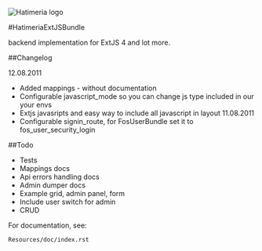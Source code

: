 ![Hatimeria logo](http://hatimeria.pl/assets/img/hatimeria_v_220.png)

#HatimeriaExtJSBundle

backend implementation for ExtJS 4 and lot more.

##Changelog

12.08.2011
* Added mappings - without documentation
* Configurable javascript_mode so you can change js type included in our your envs
* Extjs javasripts and easy way to include all javascript in layout
11.08.2011
* Configurable signin_route, for FosUserBundle set it to fos_user_security_login

##Todo

* Tests
* Mappings docs
* Api errors handling docs
* Admin dumper docs
* Example grid, admin panel, form
* Include user switch for admin
* CRUD 

For documentation, see:

    Resources/doc/index.rst